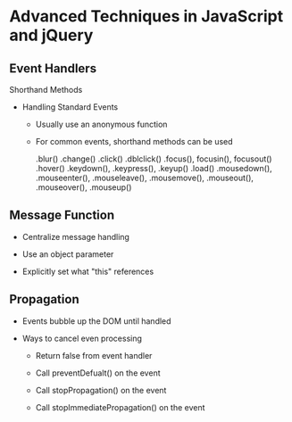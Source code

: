 # **Advanced Techniques in JavaScript and jQuery**

## **Event Handlers**

Shorthand Methods

- Handling Standard Events

    - Usually use an anonymous function

    - For common events, shorthand methods can be used

        .blur()
        .change()
        .click()
        .dblclick()
        .focus(), focusin(), focusout()
        .hover()
        .keydown(), .keypress(), .keyup()
        .load()
        .mousedown(), .mouseenter(), .mouseleave(), .mousemove(), .mouseout(), .mouseover(), .mouseup()

## **Message Function**

- Centralize message handling

- Use an object parameter

- Explicitly set what "this" references

## **Propagation**

- Events bubble up the DOM until handled

- Ways to cancel even processing

    - Return false from event handler

    - Call preventDefualt() on the event

    - Call stopPropagation() on the event

    - Call stopImmediatePropagation() on the event